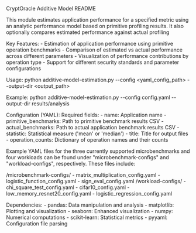 CryptOracle Additive Model README

This module estimates application performance for a specified metric using an analytic performance model
based on primitive profiling results. It also optionally compares estimated performance against actual profiling

Key Features:
    - Estimation of application performance using primitive operation benchmarks
    - Comparison of estimated vs actual performance across different parameters
    - Visualization of performance contributions by operation type
    - Support for different security standards and parameter configurations

Usage:
    python additive-model-estimation.py --config <yaml_config_path> --output-dir <output_path>

Example:
    python additive-model-estimation.py --config config.yaml --output-dir results/analysis

Configuration (YAML):
    Required fields:
        - name: Application name
        - primitive_benchmarks: Path to primitive benchmark results CSV
        - actual_benchmarks: Path to actual application benchmark results CSV
        - statistic: Statistical measure ('mean' or 'median')
        - title: Title for output files
        - operation_counts: Dictionary of operation names and their counts

Example YAML files for the three currently supported microbenchmarks and four workloads can be found under "microbenchmark-configs"
and "workload-configs", respectively. These files include:

/microbenchmark-configs/
    - matrix_multiplication_config.yaml
    - logistic_function_config.yaml
    - sign_eval_config.yaml
/workload-configs/
    - chi_square_test_config.yaml
    - cifar10_config.yaml
    - low_memory_resnet20_config.yaml
    - logistic_regression_config.yaml

Dependencies:
    - pandas: Data manipulation and analysis
    - matplotlib: Plotting and visualization
    - seaborn: Enhanced visualization
    - numpy: Numerical computations
    - scikit-learn: Statistical metrics
    - pyyaml: Configuration file parsing